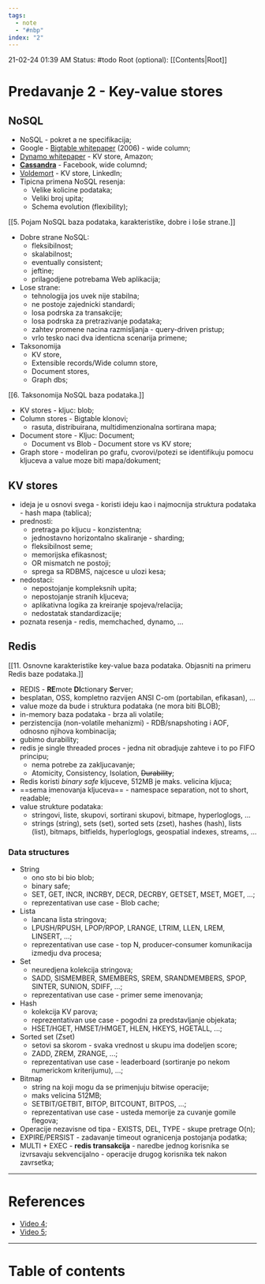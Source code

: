 ```yaml
---
tags:
  - note
  - "#nbp"
index: "2"
---
```

21-02-24  01:39 AM
Status: #todo
Root (optional): [[Contents|Root]]
# Predavanje 2 - Key-value stores

## NoSQL

- NoSQL - pokret a ne specifikacija;
- Google - [Bigtable whitepaper](https://cloud.google.com/bigtable/docs) (2006) - wide column;
- [Dynamo whitepaper](https://www.allthingsdistributed.com/files/amazon-dynamo-sosp2007.pdf) - KV store, Amazon;
- [**Cassandra**](https://cassandra.apache.org/_/index.html) - Facebook, wide columnd;
- [Voldemort](http://www.project-voldemort.com/voldemort/) - KV store, LinkedIn;
- Tipicna primena NoSQL resenja:
	- Velike kolicine podataka;
	- Veliki broj upita;
	- Schema evolution (flexibility);

[[5. Pojam NoSQL baza podataka, karakteristike, dobre i loše strane.]]

- Dobre strane NoSQL:
	- fleksibilnost;
	- skalabilnost;
	- eventually consistent;
	- jeftine;
	- prilagodjene potrebama Web aplikacija;
- Lose strane:
	- tehnologija jos uvek nije stabilna;
	- ne postoje zajednicki standardi;
	- losa podrska za transakcije;
	- losa podrska za pretrazivanje podataka;
	- zahtev promene nacina razmisljanja - query-driven pristup;
	- vrlo tesko naci dva identicna scenarija primene;
- Taksonomija
	- KV store,
	- Extensible records/Wide column store,
	- Document stores,
	- Graph dbs;

[[6. Taksonomija NoSQL baza podataka.]]

- KV stores - kljuc: blob;
- Column stores - Bigtable klonovi;
	- rasuta, distribuirana, multidimenzionalna sortirana mapa;
- Document store - Kljuc: Document;
	- Document vs Blob - Document store vs KV store;
- Graph store - modeliran po grafu, cvorovi/potezi se identifikuju pomocu kljuceva a value moze biti mapa/dokument;

## KV stores

- ideja je u osnovi svega - koristi ideju kao i najmocnija struktura podataka - hash mapa (tablica);
- prednosti:
	- pretraga po kljucu - konzistentna;
	- jednostavno horizontalno skaliranje - sharding;
	- fleksibilnost seme;
	- memorijska efikasnost;
	- OR mismatch ne postoji;
	- sprega sa RDBMS, najcesce u ulozi kesa;
- nedostaci:
	- nepostojanje kompleksnih upita;
	- nepostojanje stranih kljuceva;
	- aplikativna logika za kreiranje spojeva/relacija;
	- nedostatak standardizacije;
- poznata resenja - redis, memchached, dynamo, ...

## Redis

[[11. Osnovne karakteristike key-value baza podataka. Objasniti na primeru Redis baze podataka.]]

- REDIS - **RE**mote **DI**ctionary **S**erver;
- besplatan, OSS, kompletno razvijen ANSI C-om (portabilan, efikasan), ...
- value moze da bude i struktura podataka (ne mora biti BLOB);
- in-memory baza podataka - brza ali volatile;
- perzistencija (non-volatile mehanizmi) - RDB/snapshoting i AOF, odnosno njihova kombinacija;
- gubimo durability;
- redis je single threaded proces - jedna nit obradjuje zahteve i to po FIFO principu;
	- nema potrebe za zakljucavanje;
	- Atomicity, Consistency, Isolation, ~~Durability~~;
- Redis koristi _binary safe_ kljuceve, 512MB je maks. velicina kljuca;
- ==sema imenovanja kljuceva== - namespace separation, not to short, readable;
- value strukture podataka:
	- stringovi, liste, skupovi, sortirani skupovi, bitmape, hyperloglogs, ...
	- strings (string), sets (set), sorted sets (zset), hashes (hash), lists (list), bitmaps, bitfields, hyperloglogs, geospatial indexes, streams, ...

### Data structures

- String
	- ono sto bi bio blob;
	- binary safe;
	- SET, GET, INCR, INCRBY, DECR, DECRBY, GETSET, MSET, MGET, ...;
	- reprezentativan use case - Blob cache;
- Lista 
	- lancana lista stringova;
	- LPUSH/RPUSH, LPOP/RPOP, LRANGE, LTRIM, LLEN, LREM, LINSERT, ...;
	- reprezentativan use case - top N, producer-consumer komunikacija izmedju dva procesa;
- Set
	- neuredjena kolekcija stringova;
	- SADD, SISMEMBER, SMEMBERS, SREM, SRANDMEMBERS, SPOP, SINTER, SUNION, SDIFF, ...;
	- reprezentativan use case - primer seme imenovanja;
- Hash
	- kolekcija KV parova;
	- reprezentativan use case - pogodni za predstavljanje objekata;
	- HSET/HGET,  HMSET/HMGET, HLEN, HKEYS, HGETALL, ...;
- Sorted set (Zset)
	- setovi sa skorom - svaka vrednost u skupu ima dodeljen score;
	- ZADD, ZREM, ZRANGE, ...;
	- reprezentativan use case - leaderboard (sortiranje po nekom numerickom kriterijumu), ...;
- Bitmap
	- string na koji mogu da se primenjuju bitwise operacije;
	- maks velicina 512MB;
	- SETBIT/GETBIT, BITOP, BITCOUNT,  BITPOS, ...;
	- reprezentativan use case - usteda memorije za cuvanje gomile flegova;
- Operacije nezavisne od tipa - EXISTS, DEL, TYPE - skupe pretrage O(n);
- EXPIRE/PERSIST - zadavanje timeout ogranicenja postojanja podatka;
- MULTI + EXEC - **redis transakcija** - naredbe jednog korisnika se izvrsavaju sekvencijalno - operacije drugog korisnika tek nakon zavrsetka;

---
# References

- [Video 4](https://www.youtube.com/watch?v=JPR3dkVtfnM&list=PLWLPHZCdUNsM6typP_eWIviyyN14BCotR&index=4);
- [Video 5](https://www.youtube.com/watch?v=G4_wl4VuWpk&list=PLWLPHZCdUNsM6typP_eWIviyyN14BCotR&index=5);

---
# Table of contents
```table-of-contents
```
